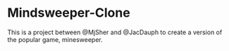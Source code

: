 # Mindsweeper-Clone
This is a project between @MjSher and @JacDauph to create a version of the popular game, minesweeper.

